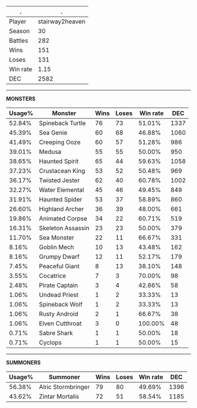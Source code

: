 .|.
|-|-
Player|stairway2heaven
Season|30
Battles|282
Wins|151
Loses|131
Win rate|1.15
DEC|2582

---
**MONSTERS**

Usage%|Monster|Wins|Loses|Win rate|DEC|
-|-|-|-|-|-|
52.84%|Spineback Turtle|76|73|51.01%|1337|
45.39%|Sea Genie|60|68|46.88%|1060|
41.49%|Creeping Ooze|60|57|51.28%|986|
39.01%|Medusa|55|55|50.00%|950|
38.65%|Haunted Spirit|65|44|59.63%|1058|
37.23%|Crustacean King|53|52|50.48%|969|
36.17%|Twisted Jester|62|40|60.78%|1002|
32.27%|Water Elemental|45|46|49.45%|849|
31.91%|Haunted Spider|53|37|58.89%|860|
26.60%|Highland Archer|36|39|48.00%|661|
19.86%|Animated Corpse|34|22|60.71%|519|
16.31%|Skeleton Assassin|23|23|50.00%|379|
11.70%|Sea Monster|22|11|66.67%|331|
8.16%|Goblin Mech|10|13|43.48%|162|
8.16%|Grumpy Dwarf|12|11|52.17%|179|
7.45%|Peaceful Giant|8|13|38.10%|148|
3.55%|Cocatrice|7|3|70.00%|98|
2.48%|Pirate Captain|3|4|42.86%|58|
1.06%|Undead Priest|1|2|33.33%|13|
1.06%|Spineback Wolf|1|2|33.33%|13|
1.06%|Rusty Android|2|1|66.67%|38|
1.06%|Elven Cutthroat|3|0|100.00%|48|
0.71%|Sabre Shark|1|1|50.00%|18|
0.71%|Cyclops|1|1|50.00%|15|

---
**SUMMONERS**

Usage%|Summoner|Wins|Loses|Win rate|DEC|
-|-|-|-|-|-|
56.38%|Alric Stormbringer|79|80|49.69%|1396|
43.62%|Zintar Mortalis|72|51|58.54%|1185|
